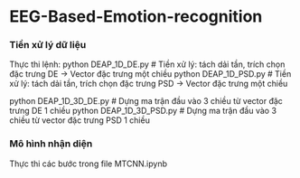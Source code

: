 # EEG-Based-Emotion-recognition

### Tiền xử lý dữ liệu

Thực thi lệnh:
python DEAP_1D_DE.py  # Tiền xử lý: tách dải tần, trích chọn đặc trưng DE -> Vector đặc trưng một chiều
python DEAP_1D_PSD.py # Tiền xử lý: tách dải tần, trích chọn đặc trưng PSD -> Vector đặc trưng một chiều

python DEAP_1D_3D_DE.py  # Dựng ma trận đầu vào 3 chiều từ vector đặc trưng DE 1 chiều
python DEAP_1D_3D_PSD.py # Dựng ma trận đầu vào 3 chiều từ vector đặc trưng PSD 1 chiều

### Mô hình nhận diện

Thực thi các bước trong file MTCNN.ipynb
